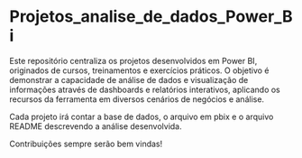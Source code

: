 # Projetos_analise_de_dados_Power_Bi

Este repositório centraliza os projetos desenvolvidos em Power BI, originados de cursos, treinamentos e exercícios práticos. O objetivo é demonstrar a capacidade de análise de dados e visualização de informações através de dashboards e relatórios interativos, aplicando os recursos da ferramenta em diversos cenários de negócios e análise.

Cada projeto irá contar a base de dados, o arquivo em pbix e o arquivo README descrevendo a análise desenvolvida.

Contribuições sempre serão bem vindas!
